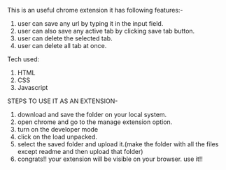 This is an useful chrome extension it has following features:-
1. user can save any url by typing it in the input field.
2. user can also save any active tab by clicking save tab button.
3. user can delete the selected tab.
4. user can delete all tab at once.

Tech used:
1. HTML
2. CSS
3. Javascript

STEPS TO USE IT AS AN EXTENSION-
1. download and save the folder on your local system. 
2. open chrome and go to the manage extension option.
3. turn on the developer mode
4. click on the load unpacked.
5. select the saved folder and upload it.(make the folder with all the files except readme and then upload that folder)
6. congrats!! your extension will be visible on your browser. use it!!
